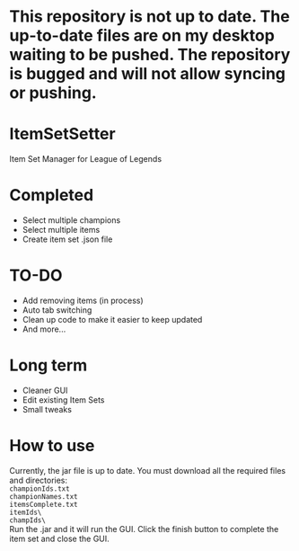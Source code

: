 # This repository is not up to date. The up-to-date files are on my desktop waiting to be pushed. The repository is bugged and will not allow syncing or pushing.


# ItemSetSetter
Item Set Manager for League of Legends

# Completed
* Select multiple champions
* Select multiple items
* Create item set .json file

# TO-DO
* Add removing items (in process)
* Auto tab switching
* Clean up code to make it easier to keep updated
* And more...  

# Long term
* Cleaner GUI
* Edit existing Item Sets
* Small tweaks

# How to use
Currently, the jar file is up to date. You must download all the required files and directories:  
    `championIds.txt`  
    `championNames.txt`  
    `itemsComplete.txt`  
    `itemIds\`  
    `champIds\`  
Run the .jar and it will run the GUI. Click the finish button to complete the item set and close the GUI.
